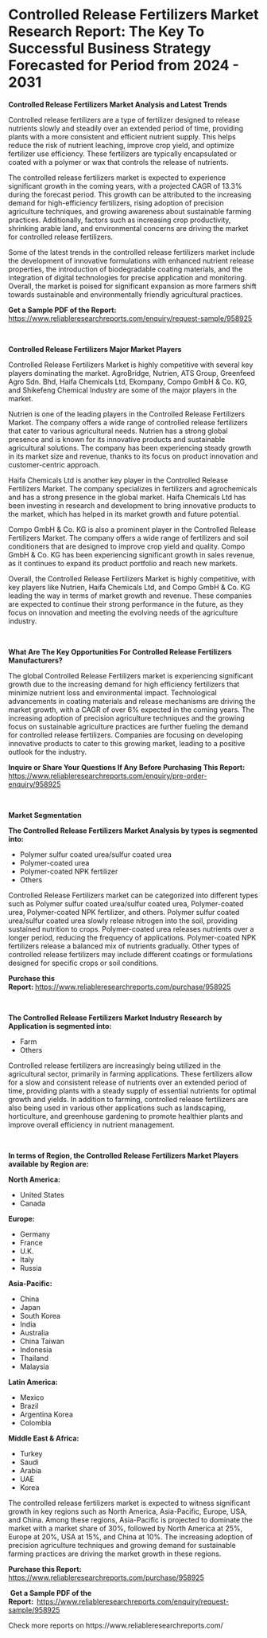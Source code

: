 <p><h1>Controlled Release Fertilizers Market Research Report: The Key To Successful Business Strategy Forecasted for Period from 2024 - 2031</h1></p><p><strong>Controlled Release Fertilizers Market Analysis and Latest Trends</strong></p>
<p><p>Controlled release fertilizers are a type of fertilizer designed to release nutrients slowly and steadily over an extended period of time, providing plants with a more consistent and efficient nutrient supply. This helps reduce the risk of nutrient leaching, improve crop yield, and optimize fertilizer use efficiency. These fertilizers are typically encapsulated or coated with a polymer or wax that controls the release of nutrients.</p><p>The controlled release fertilizers market is expected to experience significant growth in the coming years, with a projected CAGR of 13.3% during the forecast period. This growth can be attributed to the increasing demand for high-efficiency fertilizers, rising adoption of precision agriculture techniques, and growing awareness about sustainable farming practices. Additionally, factors such as increasing crop productivity, shrinking arable land, and environmental concerns are driving the market for controlled release fertilizers.</p><p>Some of the latest trends in the controlled release fertilizers market include the development of innovative formulations with enhanced nutrient release properties, the introduction of biodegradable coating materials, and the integration of digital technologies for precise application and monitoring. Overall, the market is poised for significant expansion as more farmers shift towards sustainable and environmentally friendly agricultural practices.</p></p>
<p><strong>Get a Sample PDF of the Report:&nbsp;</strong> <a href="https://www.reliableresearchreports.com/enquiry/request-sample/958925">https://www.reliableresearchreports.com/enquiry/request-sample/958925</a></p>
<p>&nbsp;</p>
<p><strong>Controlled Release Fertilizers Major Market Players</strong></p>
<p><p>Controlled Release Fertilizers Market is highly competitive with several key players dominating the market. AgroBridge, Nutrien, ATS Group, Greenfeed Agro Sdn. Bhd, Haifa Chemicals Ltd, Ekompany, Compo GmbH & Co. KG, and Shikefeng Chemical Industry are some of the major players in the market.</p><p>Nutrien is one of the leading players in the Controlled Release Fertilizers Market. The company offers a wide range of controlled release fertilizers that cater to various agricultural needs. Nutrien has a strong global presence and is known for its innovative products and sustainable agricultural solutions. The company has been experiencing steady growth in its market size and revenue, thanks to its focus on product innovation and customer-centric approach.</p><p>Haifa Chemicals Ltd is another key player in the Controlled Release Fertilizers Market. The company specializes in fertilizers and agrochemicals and has a strong presence in the global market. Haifa Chemicals Ltd has been investing in research and development to bring innovative products to the market, which has helped in its market growth and future potential.</p><p>Compo GmbH & Co. KG is also a prominent player in the Controlled Release Fertilizers Market. The company offers a wide range of fertilizers and soil conditioners that are designed to improve crop yield and quality. Compo GmbH & Co. KG has been experiencing significant growth in sales revenue, as it continues to expand its product portfolio and reach new markets.</p><p>Overall, the Controlled Release Fertilizers Market is highly competitive, with key players like Nutrien, Haifa Chemicals Ltd, and Compo GmbH & Co. KG leading the way in terms of market growth and revenue. These companies are expected to continue their strong performance in the future, as they focus on innovation and meeting the evolving needs of the agriculture industry.</p></p>
<p>&nbsp;</p>
<p><strong>What Are The Key Opportunities For Controlled Release Fertilizers Manufacturers?</strong></p>
<p><p>The global Controlled Release Fertilizers market is experiencing significant growth due to the increasing demand for high efficiency fertilizers that minimize nutrient loss and environmental impact. Technological advancements in coating materials and release mechanisms are driving the market growth, with a CAGR of over 6% expected in the coming years. The increasing adoption of precision agriculture techniques and the growing focus on sustainable agriculture practices are further fueling the demand for controlled release fertilizers. Companies are focusing on developing innovative products to cater to this growing market, leading to a positive outlook for the industry.</p></p>
<p><strong>Inquire or Share Your Questions If Any Before Purchasing This Report:</strong> <a href="https://www.reliableresearchreports.com/enquiry/pre-order-enquiry/958925">https://www.reliableresearchreports.com/enquiry/pre-order-enquiry/958925</a></p>
<p>&nbsp;</p>
<p><strong>Market Segmentation</strong></p>
<p><strong>The Controlled Release Fertilizers Market Analysis by types is segmented into:</strong></p>
<p><ul><li>Polymer sulfur coated urea/sulfur coated urea</li><li>Polymer-coated urea</li><li>Polymer-coated NPK fertilizer</li><li>Others</li></ul></p>
<p><p>Controlled Release Fertilizers market can be categorized into different types such as Polymer sulfur coated urea/sulfur coated urea, Polymer-coated urea, Polymer-coated NPK fertilizer, and others. Polymer sulfur coated urea/sulfur coated urea slowly release nitrogen into the soil, providing sustained nutrition to crops. Polymer-coated urea releases nutrients over a longer period, reducing the frequency of applications. Polymer-coated NPK fertilizers release a balanced mix of nutrients gradually. Other types of controlled release fertilizers may include different coatings or formulations designed for specific crops or soil conditions.</p></p>
<p><strong>Purchase this Report:&nbsp;</strong><a href="https://www.reliableresearchreports.com/purchase/958925">https://www.reliableresearchreports.com/purchase/958925</a></p>
<p>&nbsp;</p>
<p><strong>The Controlled Release Fertilizers Market Industry Research by Application is segmented into:</strong></p>
<p><ul><li>Farm</li><li>Others</li></ul></p>
<p><p>Controlled release fertilizers are increasingly being utilized in the agricultural sector, primarily in farming applications. These fertilizers allow for a slow and consistent release of nutrients over an extended period of time, providing plants with a steady supply of essential nutrients for optimal growth and yields. In addition to farming, controlled release fertilizers are also being used in various other applications such as landscaping, horticulture, and greenhouse gardening to promote healthier plants and improve overall efficiency in nutrient management.</p></p>
<p>&nbsp;</p>
<p><strong>In terms of Region, the Controlled Release Fertilizers Market Players available by Region are:</strong></p>
<p>
    <p> <strong> North America: </strong>
        <ul>
            <li>United States</li>
            <li>Canada</li>
        </ul>
        </p> 
    <p> <strong> Europe: </strong>
        <ul>
            <li>Germany</li>
            <li>France</li>
            <li>U.K.</li>
            <li>Italy</li>
            <li>Russia</li>
        </ul>
        </p> 
    <p> <strong> Asia-Pacific: </strong>
        <ul>
            <li>China</li>
            <li>Japan</li>
            <li>South Korea</li>
            <li>India</li>
            <li>Australia</li>
            <li>China Taiwan</li>
            <li>Indonesia</li>
            <li>Thailand</li>
            <li>Malaysia</li>
        </ul>
        </p> 
    <p> <strong> Latin America: </strong>
        <ul>
            <li>Mexico</li>
            <li>Brazil</li>
            <li>Argentina Korea</li>
            <li>Colombia</li>
        </ul>
        </p> 
    <p> <strong> Middle East & Africa: </strong>
        <ul>
            <li>Turkey</li>
            <li>Saudi</li>
            <li>Arabia</li>
            <li>UAE</li>
            <li>Korea</li>
        </ul>
    </p>
    </p>
<p><p>The controlled release fertilizers market is expected to witness significant growth in key regions such as North America, Asia-Pacific, Europe, USA, and China. Among these regions, Asia-Pacific is projected to dominate the market with a market share of 30%, followed by North America at 25%, Europe at 20%, USA at 15%, and China at 10%. The increasing adoption of precision agriculture techniques and growing demand for sustainable farming practices are driving the market growth in these regions.</p></p>
<p><strong>Purchase this Report: </strong><a href="https://www.reliableresearchreports.com/purchase/958925">https://www.reliableresearchreports.com/purchase/958925</a></p>
<p>&nbsp;<strong>Get a Sample PDF of the Report:&nbsp;&nbsp;</strong><a href="https://www.reliableresearchreports.com/enquiry/request-sample/958925">https://www.reliableresearchreports.com/enquiry/request-sample/958925</a></p>
<p><strong></strong></p>
<p>Check more reports on https://www.reliableresearchreports.com/</p>